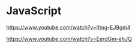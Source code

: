 # JavaScript

https://www.youtube.com/watch?v=lfmg-EJ8gm4


https://www.youtube.com/watch?v=EerdGm-ehJQ
